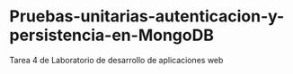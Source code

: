# Pruebas-unitarias-autenticacion-y-persistencia-en-MongoDB
Tarea 4 de Laboratorio de desarrollo de aplicaciones web
